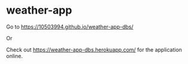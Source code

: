 # weather-app

Go to https://10503994.github.io/weather-app-dbs/

Or

Check out https://weather-app-dbs.herokuapp.com/ for the application online.
